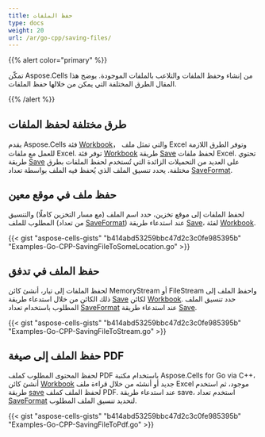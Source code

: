 ```yaml
---
title: حفظ الملفات
type: docs
weight: 20
url: /ar/go-cpp/saving-files/
---
```


{{% alert color="primary" %}}

تمكّن Aspose.Cells من إنشاء وحفظ الملفات والتلاعب بالملفات الموجودة. يوضح هذا المقال الطرق المختلفة التي يمكن من خلالها حفظ الملفات.

{{% /alert %}}

## **طرق مختلفة لحفظ الملفات**

يقدم Aspose.Cells فئة [Workbook](https://reference.aspose.com/cells/go-cpp/workbook/)， والتي تمثل ملف Excel وتوفر الطرق اللازمة للعمل مع ملفات Excel. توفر فئة [Workbook](https://reference.aspose.com/cells/go-cpp/workbook/) طريقة [Save](https://reference.aspose.com/cells/go-cpp/workbook/save/) لحفظ ملفات Excel. تحتوي طريقة [Save](https://reference.aspose.com/cells/go-cpp/workbook/save/) على العديد من التحميلات الزائدة التي تُستخدم لحفظ الملفات بطرق مختلفة. يحدد تنسيق الملف الذي يُحفظ فيه الملف بواسطة تعداد [SaveFormat](https://reference.aspose.com/cells/go-cpp/saveformat/).

## **حفظ ملف في موقع معين**

لحفظ الملفات إلى موقع تخزين، حدد اسم الملف (مع مسار التخزين كاملًا) والتنسيق المطلوب للملف (من تعداد [SaveFormat](https://reference.aspose.com/cells/go-cpp/saveformat/)) عند استدعاء طريقة [Save](https://reference.aspose.com/cells/go-cpp/workbook/save_string/)، لفئة [Workbook](https://reference.aspose.com/cells/go-cpp/workbook/).

{{< gist "aspose-cells-gists" "b414abd53259bbc47d2c3c0fe985395b" "Examples-Go-CPP-SavingFileToSomeLocation.go" >}}

## **حفظ الملف في تدفق**

لحفظ الملفات إلى تيار، أنشئ كائن MemoryStream أو FileStream واحفظ الملف إلى ذلك الكائن من خلال استدعاء طريقة [Save](https://reference.aspose.com/cells/go-cpp/workbook/save_saveFormat/) لكائن [Workbook](https://reference.aspose.com/cells/go-cpp/workbook/). حدد تنسيق الملف المطلوب باستخدام تعداد [SaveFormat](https://reference.aspose.com/cells/go-cpp/saveformat/) عند استدعاء طريقة [Save](https://reference.aspose.com/cells/go-cpp/workbook/save_saveFormat/).

{{< gist "aspose-cells-gists" "b414abd53259bbc47d2c3c0fe985395b" "Examples-Go-CPP-SavingFileToStream.go" >}}

## **حفظ الملف إلى صيغة PDF**

لحفظ المحتوى المطلوب كملف PDF باستخدام مكتبة Aspose.Cells for Go via C++، أنشئ كائن [Workbook](https://reference.aspose.com/cells/go-cpp/workbook/) جديد أو أنشئه من خلال قراءة ملف Excel موجود، ثم استخدم طريقة [save](https://reference.aspose.com/cells/go-cpp/workbook/save_string_saveOptions/) لحفظ الملف كملف PDF. عند استدعاء طريقة save، استخدم تعداد [SaveFormat](https://reference.aspose.com/cells/go-cpp/saveformat/) لتحديد تنسيق الملف المطلوب.

{{< gist "aspose-cells-gists" "b414abd53259bbc47d2c3c0fe985395b" "Examples-Go-CPP-SavingFileToPdf.go" >}}

